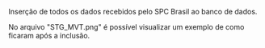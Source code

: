 Inserção de todos os dados recebidos pelo SPC Brasil ao banco de dados.

No arquivo "STG_MVT.png" é possível visualizar um exemplo de como ficaram após a inclusão.